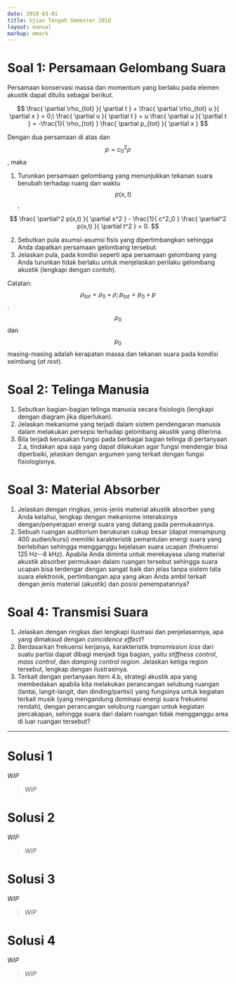 ```yaml
---
date: 2018-03-01
title: Ujian Tengah Semester 2018
layout: manual
markup: mmark
---
```


# Soal 1: Persamaan Gelombang Suara

Persamaan konservasi massa dan momentum yang berlaku pada elemen akustik dapat ditulis sebagai berikut.

$$
  \frac{ \partial \rho_{tot} }{ \partial t } + \frac{ \partial \rho_{tot} u }{ \partial x } = 0;\
  \frac{ \partial u }{ \partial t } + u \frac{ \partial u }{ \partial t } = -\frac{1}{ \rho_{tot} } \frac{ \partial p_{tot} }{ \partial x }
$$

Dengan dua persamaan di atas dan $$p = c^2_0 \rho$$, maka

1. Turunkan persamaan gelombang yang menunjukkan tekanan suara berubah terhadap ruang dan waktu $$p(x,t)$$,

$$
  \frac{ \partial^2 p(x,t) }{ \partial x^2 } - \frac{1}{ c^2_0 } \frac{ \partial^2 p(x,t) }{ \partial t^2 } = 0.
$$

2. Sebutkan pula asumsi-asumsi fisis yang dipertimbangkan sehingga Anda dapatkan persamaan gelombang tersebut.
3. Jelaskan pula, pada kondisi seperti apa persamaan gelombang yang Anda turunkan tidak berlaku untuk menjelaskan perilaku gelombang akustik (lengkapi dengan contoh).

Catatan: $$\rho_{tot} = \rho_0 + \rho; p_{tot} = p_0 + p$$. $$\rho_0$$ dan $$p_0$$ masing-masing adalah kerapatan massa dan tekanan suara pada kondisi seimbang (*at rest*).

# Soal 2: Telinga Manusia

1. Sebutkan bagian-bagian telinga manusia secara fisiologis (lengkapi dengan diagram jika diperlukan).
2. Jelaskan mekanisme yang terjadi dalam sistem pendengaran manusia dalam melakukan persepsi terhadap gelombang akustik yang diterima.
3. Bila terjadi kerusakan fungsi pada berbagai bagian telinga di pertanyaan 2.a, tindakan apa saja yang dapat dilakukan agar fungsi mendengar bisa diperbaiki, jelaskan dengan argumen yang terkait dengan fungsi fisiologisnya.

# Soal 3: Material Absorber

1. Jelaskan dengan ringkas, jenis-jenis material akustik absorber yang Anda ketahui, lengkap dengan mekanisme interaksinya dengan/penyerapan energi suara yang datang pada permukaannya.
2. Sebuah ruangan auditorium berukuran cukup besar (dapat menampung 400 audien/kursi) memiliki karakteristik pemantulan energi suara yang berlebihan sehingga mengganggu kejelasan suara ucapan (frekuensi 125 Hz--8 kHz). Apabila Anda diminta untuk merekayasa ulang material akustik absorber permukaan dalam ruangan tersebut sehingga suara ucapan bisa terdengar dengan sangat baik dan jelas tanpa sistem tata suara elektronik, pertimbangan apa yang akan Anda ambil terkait dengan jenis material (akustik) dan posisi penempatannya?

# Soal 4: Transmisi Suara

1. Jelaskan dengan ringkas dan lengkapi ilustrasi dan penjelasannya, apa yang dimaksud dengan *coincidence effect*?
2. Berdasarkan frekuensi kerjanya, karakteristik *transmission loss* dari suatu partisi dapat dibagi menjadi tiga bagian, yaitu *stiffness control*, *mass control*, dan *damping control region*. Jelaskan ketiga region tersebut, lengkap dengan ilustrasinya.
3. Terkait dengan pertanyaan item 4.b, strategi akustik apa yang membedakan apabila kita melakukan perancangan selubung ruangan (lantai, langit-langit, dan dinding/partisi) yang fungsinya untuk kegiatan terkait musik (yang mengandung dominasi energi suara frekuensi rendah), dengan perancangan selubung ruangan untuk kegiatan percakapan, sehingga suara dari dalam ruangan tidak mengganggu area di luar ruangan tersebut?

* * *

# Solusi 1

*WIP*

> *WIP*

# Solusi 2

*WIP*

> *WIP*

# Solusi 3

*WIP*

> *WIP*

# Solusi 4

*WIP*

> *WIP*
